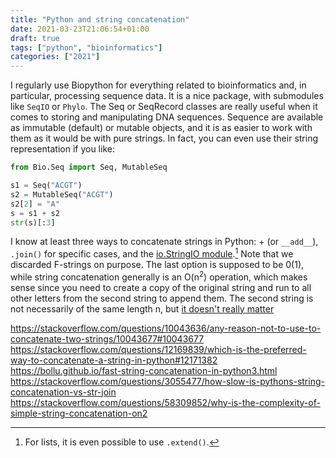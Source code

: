 ```yaml
---
title: "Python and string concatenation"
date: 2021-03-23T21:06:54+01:00
draft: true
tags: ["python", "bioinformatics"]
categories: ["2021"]
---
```


I regularly use Biopython for everything related to bioinformatics and, in particular, processing sequence data. It is a nice package, with submodules like `SeqIO` or `Phylo`. The Seq or SeqRecord classes are really useful when it comes to storing and manipulating DNA sequences. Sequence are available as immutable (default) or mutable objects, and it is as easier to work with them as it would be with pure strings. In fact, you can even use their string representation if you like:

```python
from Bio.Seq import Seq, MutableSeq

s1 = Seq("ACGT")
s2 = MutableSeq("ACGT")
s2[2] = "A"
s = s1 + s2
str(s)[:3]
```

I know at least three ways to concatenate strings in Python: + (or `__add__`), `.join()` for specific cases, and the [io.StringIO module](https://bollu.github.io/fast-string-concatenation-in-python3.html).[^1] Note that we discarded F-strings on purpose. The last option is supposed to be 0(1), while string concatenation generally is an O(n<sup>2</sup>) operation, which makes sense since you need to create a copy of the original string and run to all other letters from the second string to append them. The second string is not necessarily of the same length n, but [it doesn't really matter](https://stackoverflow.com/a/58310567/420055)

[^1]: For lists, it is even possible to use `.extend()`.


https://stackoverflow.com/questions/10043636/any-reason-not-to-use-to-concatenate-two-strings/10043677#10043677
https://stackoverflow.com/questions/12169839/which-is-the-preferred-way-to-concatenate-a-string-in-python#12171382
https://bollu.github.io/fast-string-concatenation-in-python3.html
https://stackoverflow.com/questions/3055477/how-slow-is-pythons-string-concatenation-vs-str-join
https://stackoverflow.com/questions/58309852/why-is-the-complexity-of-simple-string-concatenation-on2
